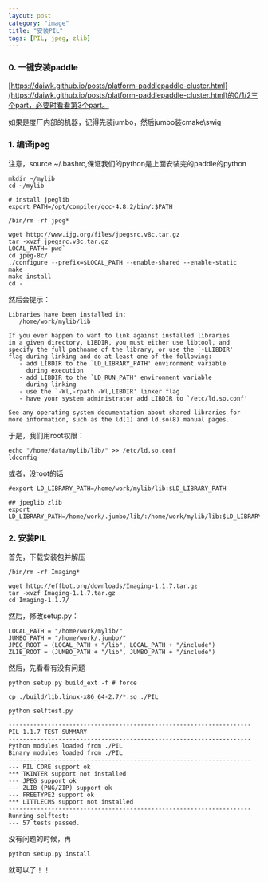 ```yaml
---
layout: post
category: "image"
title: "安装PIL"
tags: [PIL, jpeg, zlib]
---
```



### 0. 一键安装paddle

[https://daiwk.github.io/posts/platform-paddlepaddle-cluster.html](https://daiwk.github.io/posts/platform-paddlepaddle-cluster.html)的0/1/2三个part，必要时看看第3个part。

如果是度厂内部的机器，记得先装jumbo，然后jumbo装cmake\swig

### 1. 编译jpeg

注意，source ~/.bashrc,保证我们的python是上面安装完的paddle的python

```shell
mkdir ~/mylib
cd ~/mylib

# install jpeglib
export PATH=/opt/compiler/gcc-4.8.2/bin/:$PATH

/bin/rm -rf jpeg*

wget http://www.ijg.org/files/jpegsrc.v8c.tar.gz
tar -xvzf jpegsrc.v8c.tar.gz
LOCAL_PATH=`pwd`
cd jpeg-8c/
./configure --prefix=$LOCAL_PATH --enable-shared --enable-static
make
make install
cd -
```

然后会提示：

```
Libraries have been installed in:
   /home/work/mylib/lib

If you ever happen to want to link against installed libraries
in a given directory, LIBDIR, you must either use libtool, and
specify the full pathname of the library, or use the `-LLIBDIR'
flag during linking and do at least one of the following:
   - add LIBDIR to the `LD_LIBRARY_PATH' environment variable
     during execution
   - add LIBDIR to the `LD_RUN_PATH' environment variable
     during linking
   - use the `-Wl,-rpath -Wl,LIBDIR' linker flag
   - have your system administrator add LIBDIR to `/etc/ld.so.conf'

See any operating system documentation about shared libraries for
more information, such as the ld(1) and ld.so(8) manual pages.
```

于是，我们用root权限：

```
echo "/home/data/mylib/lib/" >> /etc/ld.so.conf
ldconfig
```

或者，没root的话

```
#export LD_LIBRARY_PATH=/home/work/mylib/lib:$LD_LIBRARY_PATH

## jpeglib zlib
export LD_LIBRARY_PATH=/home/work/.jumbo/lib/:/home/work/mylib/lib:$LD_LIBRARY_PATH
```

### 2. 安装PIL

首先，下载安装包并解压

```shell
/bin/rm -rf Imaging*

wget http://effbot.org/downloads/Imaging-1.1.7.tar.gz
tar -xvzf Imaging-1.1.7.tar.gz
cd Imaging-1.1.7/

```

然后，修改setup.py：

```
LOCAL_PATH = "/home/work/mylib/"
JUMBO_PATH = "/home/work/.jumbo/"
JPEG_ROOT = (LOCAL_PATH + "/lib", LOCAL_PATH + "/include")
ZLIB_ROOT = (JUMBO_PATH + "/lib", JUMBO_PATH + "/include")
```

然后，先看看有没有问题

```shell
python setup.py build_ext -f # force

cp ./build/lib.linux-x86_64-2.7/*.so ./PIL

python selftest.py

--------------------------------------------------------------------
PIL 1.1.7 TEST SUMMARY 
--------------------------------------------------------------------
Python modules loaded from ./PIL
Binary modules loaded from ./PIL
--------------------------------------------------------------------
--- PIL CORE support ok
*** TKINTER support not installed
--- JPEG support ok
--- ZLIB (PNG/ZIP) support ok
--- FREETYPE2 support ok
*** LITTLECMS support not installed
--------------------------------------------------------------------
Running selftest:
--- 57 tests passed.

```

没有问题的时候，再

```shell
python setup.py install
```

就可以了！！

